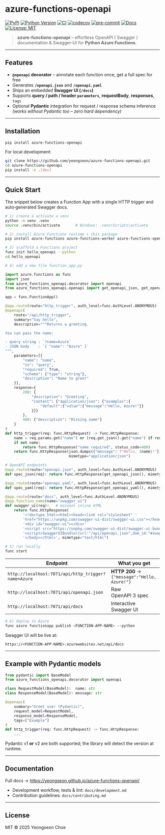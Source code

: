 # azure-functions-openapi

[![PyPI](https://img.shields.io/pypi/v/azure-functions-openapi.svg)](https://pypi.org/project/azure-functions-openapi/)
[![Python Version](https://img.shields.io/pypi/pyversions/azure-functions-openapi.svg)](https://pypi.org/project/azure-functions-openapi/)
[![CI](https://github.com/yeongseon/azure-functions-openapi/actions/workflows/test.yml/badge.svg)](https://github.com/yeongseon/azure-functions-openapi/actions/workflows/test.yml)
[![codecov](https://codecov.io/gh/yeongseon/azure-functions-openapi/branch/main/graph/badge.svg)](https://codecov.io/gh/yeongseon/azure-functions-openapi)
[![pre-commit](https://img.shields.io/badge/pre--commit-enabled-brightgreen?logo=pre-commit)](https://pre-commit.com/)
[![Docs](https://img.shields.io/badge/docs-gh--pages-blue)](https://yeongseon.github.io/azure-functions-openapi/)
[![License: MIT](https://img.shields.io/badge/License-MIT-yellow.svg)](LICENSE)

> **azure-functions-openapi** – effortless OpenAPI ( Swagger ) documentation & Swagger‑UI for **Python Azure Functions**.

---

## Features

- **`@openapi` decorator** – annotate each function once, get a full spec for free
- Generates **`/openapi.json`** and **`/openapi.yaml`**
- Ships an embedded **Swagger UI (`/docs`)**
- Supports **query / path / header `parameters`**, **requestBody**, **responses**, `tags`
- Optional **Pydantic** integration for request / response schema inference
  *(works without Pydantic too – zero hard dependency)*

---

## Installation

```bash
pip install azure-functions-openapi
```

For local development:

```bash
git clone https://github.com/yeongseon/azure-functions-openapi.git
cd azure-functions-openapi
pip install -e .[dev]
```

---

## Quick Start

The snippet below creates a Function App with a single HTTP trigger and auto‑generated Swagger docs.

```bash
# 1) create & activate a venv
python -m venv .venv
source .venv/bin/activate       # Windows: .venv\Scripts\activate

# 2) install Azure Functions runtime + this package
pip install azure-functions azure-functions-worker azure-functions-openapi

# 3) scaffold a Functions project
func init hello_openapi --python
cd hello_openapi

# 4) add a new file function_app.py
```

```python
import azure.functions as func
import json
from azure_functions_openapi.decorator import openapi
from azure_functions_openapi.openapi import get_openapi_json, get_openapi_yaml

app = func.FunctionApp()

@app.route(route="http_trigger", auth_level=func.AuthLevel.ANONYMOUS)
@openapi(
    route="/api/http_trigger",
    summary="Say hello",
    description="""Returns a greeting.

You can pass the name:

- query string : `?name=Azure`
- JSON body    : `{ "name": "Azure" }`
""",
    parameters=[{
        "name": "name",
        "in": "query",
        "required": True,
        "schema": {"type": "string"},
        "description": "Name to greet"
    }],
    response={
        200: {
            "description": "Greeting",
            "content": {"application/json": {"examples":{
                "default":{"value":{"message":"Hello, Azure!"}}
            }}}
        },
        400: {"description": "Missing name"}
    }
)
def http_trigger(req: func.HttpRequest) -> func.HttpResponse:
    name = req.params.get("name") or (req.get_json().get("name") if req.method == "POST" else None)
    if not name:
        return func.HttpResponse("name required", status_code=400)
    return func.HttpResponse(json.dumps({"message": f"Hello, {name}!"}),
                             mimetype="application/json")

# OpenAPI endpoints
@app.route(route="openapi.json", auth_level=func.AuthLevel.ANONYMOUS)
def spec_json(req): return func.HttpResponse(get_openapi_json(), mimetype="application/json")

@app.route(route="openapi.yaml", auth_level=func.AuthLevel.ANONYMOUS)
def spec_yaml(req): return func.HttpResponse(get_openapi_yaml(), mimetype="application/x-yaml")

@app.route(route="docs", auth_level=func.AuthLevel.ANONYMOUS)
@app.function_name(name="swagger_ui")
def swagger_ui(req):   # minimal inline HTML
    return func.HttpResponse(
        '<!doctype html><html><head><link rel="stylesheet" '
        'href="https://unpkg.com/swagger-ui-dist/swagger-ui.css"></head><body>'
        '<div id="swagger-ui"></div>'
        '<script src="https://unpkg.com/swagger-ui-dist/swagger-ui-bundle.js"></script>'
        '<script>SwaggerUIBundle({url:"/api/openapi.json",dom_id:"#swagger-ui"});</script>'
        '</body></html>', mimetype="text/html")
```

```bash
# 5) run locally
func start
```

| Endpoint | What you get |
|----------|--------------|
| `http://localhost:7071/api/http_trigger?name=Azure` | **HTTP 200** → `{"message":"Hello, Azure!"}` |
| `http://localhost:7071/api/openapi.json` | Raw OpenAPI 3 spec |
| `http://localhost:7071/api/docs` | Interactive Swagger UI |

```bash
# 6) deploy to Azure
func azure functionapp publish <FUNCTION-APP-NAME> --python
```

Swagger UI will be live at:

```
https://<FUNCTION-APP-NAME>.azurewebsites.net/api/docs
```

---

## Example with Pydantic models

```python
from pydantic import BaseModel
from azure_functions_openapi.decorator import openapi

class RequestModel(BaseModel):  name: str
class ResponseModel(BaseModel): message: str

@openapi(
    summary="Greet user (Pydantic)",
    request_model=RequestModel,
    response_model=ResponseModel,
    tags=["Example"]
)
def http_trigger(req: func.HttpRequest) -> func.HttpResponse:
    ...
```

Pydantic v1 **or** v2 are both supported; the library will detect the version at runtime.

---

## Documentation

Full docs → <https://yeongseon.github.io/azure-functions-openapi/>

* Development workflow, tests & lint: `docs/development.md`
* Contribution guidelines: `docs/contributing.md`

---

## License

MIT © 2025 Yeongseon Choe
